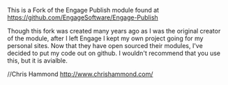 This is a Fork of the Engage Publish module found at https://github.com/EngageSoftware/Engage-Publish

Though this fork was created many years ago as I was the original creator of the module, after I left Engage I kept my own project going for my personal sites. Now that they have open sourced their modules, I've decided to put my code out on github. I wouldn't recommend that you use this, but it is avialble.


//Chris Hammond
http://www.chrishammond.com/ 